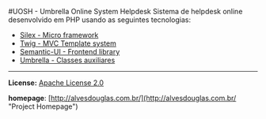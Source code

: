 #UOSH - Umbrella Online System Helpdesk
Sistema de helpdesk online desenvolvido em PHP usando as seguintes tecnologias:

[1]: https://github.com/silexphp/Silex "Silex"
[2]: https://github.com/twigphp/Twig "Twig"
[3]: https://github.com/Semantic-Org/Semantic-UI "Semantic-UI"
[4]: https://github.com/BackFront "Umbrella-Class"


- [Silex - Micro framework][1]
- [Twig - MVC Template system][2]
- [Semantic-UI - Frontend library][3]
- [Umbrella - Classes auxiliares][4]

-----

**License:** [Apache License 2.0](http://www.apache.org/licenses/LICENSE-2.0 "Apache License 2.0")

**homepage**: [http://alvesdouglas.com.br/](http://alvesdouglas.com.br/ "Project Homepage")
